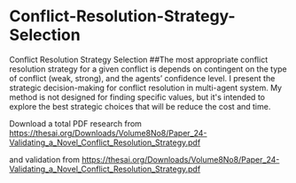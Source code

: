 # Conflict-Resolution-Strategy-Selection
Conflict Resolution Strategy Selection
##The most appropriate conflict resolution strategy for a given conflict is depends on contingent on the type of conflict (weak, strong), and the agents’ confidence level. I present the strategic decision-making for conflict resolution in multi-agent system. My method is not designed for finding specific values, but it's intended to explore the best strategic choices that will be reduce the cost and time.

Download a total PDF research from
https://thesai.org/Downloads/Volume8No8/Paper_24-Validating_a_Novel_Conflict_Resolution_Strategy.pdf

and validation from https://thesai.org/Downloads/Volume8No8/Paper_24-Validating_a_Novel_Conflict_Resolution_Strategy.pdf
